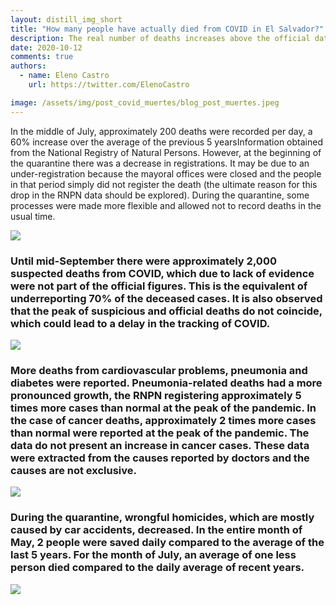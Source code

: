 ```yaml
---
layout: distill_img_short
title: "How many people have actually died from COVID in El Salvador?"
description: The real number of deaths increases above the official data, due to underreporting of infected people and the overcrowding of public hospitals
date: 2020-10-12
comments: true
authors:
  - name: Eleno Castro
    url: https://twitter.com/ElenoCastro

image: /assets/img/post_covid_muertes/blog_post_muertes.jpeg
---
```

<p class="first-p"><span class="first-word">I</span>n the middle of July, approximately 200 deaths were recorded per day, a 60% increase over the average of the previous 5 years<d-footnote>Information obtained from the National Registry of Natural Persons</d-footnote>. However, at the beginning of the quarantine there was a decrease in registrations. It may be due to an under-registration because the mayoral offices were closed and the people in that period simply did not register the death (the ultimate reason for this drop in the RNPN data should be explored). During the quarantine, some processes were made more flexible and allowed not to record deaths in the usual time.</p>

<img class="img-fluid" src="{{ site.baseurl }}/assets/img/post_covid_muertes/muertes_eng.png">

### Until mid-September there were approximately 2,000 suspected deaths from COVID, which due to lack of evidence were not part of the official figures. This is the equivalent of underreporting 70% of the deceased cases. It is also observed that the peak of suspicious and official deaths do not coincide, which could lead to a delay in the tracking of COVID. 

<img class="img-fluid" src="{{ site.baseurl }}/assets/img/post_covid_muertes/COVID_muertes_eng.png">

### More deaths from cardiovascular problems, pneumonia and diabetes were reported. Pneumonia-related deaths had a more pronounced growth, the RNPN registering approximately 5 times more cases than normal at the peak of the pandemic. In the case of cancer deaths, approximately 2 times more cases than normal were reported at the peak of the pandemic. The data do not present an increase in cancer cases. These data were extracted from the causes reported by doctors and the causes are not exclusive.

<img class="img-fluid" src="{{ site.baseurl }}/assets/img/post_covid_muertes/causas_eng.png">

### During the quarantine, wrongful homicides, which are mostly caused by car accidents, decreased. In the entire month of May, 2 people were saved daily compared to the average of the last 5 years. For the month of July, an average of one less person died compared to the daily average of recent years.

<img class="img-fluid" src="{{ site.baseurl }}/assets/img/post_covid_muertes/hom_culposos_eng.png">